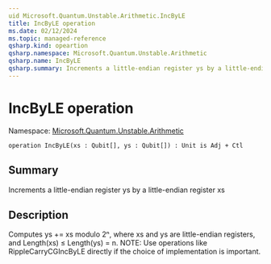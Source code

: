 ```yaml
---
uid Microsoft.Quantum.Unstable.Arithmetic.IncByLE
title: IncByLE operation
ms.date: 02/12/2024
ms.topic: managed-reference
qsharp.kind: opeartion
qsharp.namespace: Microsoft.Quantum.Unstable.Arithmetic
qsharp.name: IncByLE
qsharp.summary: Increments a little-endian register ys by a little-endian register xs
---
```


# IncByLE operation

Namespace: [Microsoft.Quantum.Unstable.Arithmetic](xref:Microsoft.Quantum.Unstable.Arithmetic)

```qsharp
operation IncByLE(xs : Qubit[], ys : Qubit[]) : Unit is Adj + Ctl
```

## Summary
Increments a little-endian register ys by a little-endian register xs

## Description
Computes ys += xs modulo 2ⁿ, where xs and ys are little-endian registers,
and Length(xs) ≤ Length(ys) = n.
NOTE: Use operations like RippleCarryCGIncByLE directly if
the choice of implementation is important.
